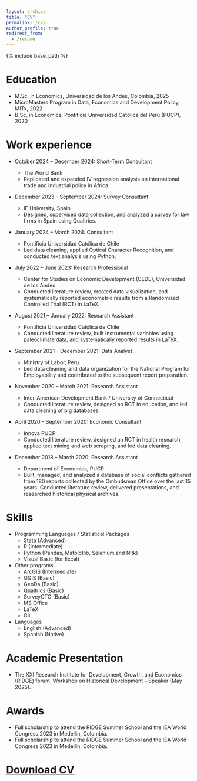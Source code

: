 ```yaml
---
layout: archive
title: "CV"
permalink: /cv/
author_profile: true
redirect_from:
  - /resume
---
```


{% include base_path %}

Education
======
* M.Sc. in Economics, Universidad de los Andes, Colombia, 2025
* MicroMasters Program in Data, Economics and Development Policy, MITx, 2022
* B.Sc. in Economics, Pontificia Universidad Católica del Perú (PUCP), 2020

Work experience
======
* October 2024 – December 2024: Short-Term Consultant
  * The World Bank
  * Replicated and expanded IV regression analysis on international trade and industrial policy in Africa.   

* December 2023 – September 2024: Survey Consultant
  * IE University, Spain
  * Designed, supervised data collection, and analyzed a survey for law firms in Spain using Qualtrics.

* January 2024 – March 2024: Consultant
  * Pontificia Universidad Católica de Chile
  * Led data cleaning, applied Optical Character Recognition, and conducted text analysis using Python.

* July 2022 – June 2023: Research Professional
  * Center for Studies on Economic Development (CEDE), Universidad de los Andes
  * Conducted literature review, created data visualization, and systematically reported econometric results from a Randomized Controlled Trial (RCT) in LaTeX.

* August 2021 – January 2022: Research Assistant
  * Pontificia Universidad Católica de Chile
  * Conducted literature review, built instrumental variables using paleoclimate data, and systematically reported results in LaTeX.

* September 2021 – December 2021: Data Analyst
  * Ministry of Labor, Peru
  * Led data cleaning and data organization for the National Program for Employability and contributed to the subsequent report preparation.

* November 2020 – March 2021: Research Assistant
  * Inter-American Development Bank / University of Connecticut
  * Conducted literature review, designed an RCT in education, and led data cleaning of big databases. 

* April 2020 – September 2020: Economic Consultant
  * Innova PUCP
  * Conducted literature review, designed an RCT in health research, applied text mining and web scraping, and led data cleaning. 

* December 2018 – March 2020: Research Assistant
  * Department of Economics, PUCP
  * Built, managed, and analyzed a database of social conflicts gathered from 180 reports collected by the Ombudsman Office over the last 15 years. Conducted literature review, delivered presentations, and researched historical physical archives. 


  
Skills
======
* Programming Languages / Statistical Packages
  * Stata (Advanced)
  * R (Intermediate)
  * Python (Pandas, Matplotlib, Selenium and Nltk)
  * Visual Basic (for Excel)
* Other programs
  * ArcGIS (Intermediate)
  * QGIS (Basic)
  * GeoDa (Basic)
  * Qualtrics (Basic)
  * SurveyCTO (Basic)
  * MS Office
  * LaTeX
  * Git
* Languages
  * English (Advanced)
  * Spanish (Native)

Academic Presentation
======
* The XXI Research Institute for Development, Growth, and Economics (RIDGE) forum. 
Workshop on Historical Development – Speaker (May 2025). 

Awards
======
* Full scholarship to attend the RIDGE Summer School and the IEA World Congress 2023 in Medellin, Colombia.
* Full scholarship to attend the RIDGE Summer School and the IEA World Congress 2023 in Medellín, Colombia.

[Download CV](https://drive.google.com/file/d/1uRrhQWKqQ5JYRHu5rSZDE-vDOR3p5qS3/view?usp=sharing)
======

